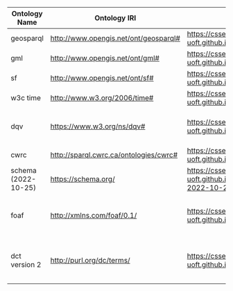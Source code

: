 | Ontology Name       | Ontology IRI                           | Donwload Link                                                | Notes                                                                                            |
|---------------------|----------------------------------------|--------------------------------------------------------------|--------------------------------------------------------------------------------------------------|
| geosparql           | http://www.opengis.net/ont/geosparql#  | https://csse-uoft.github.io/ontologies/geosparql.owl         |                                                                                                  |
| gml                 | http://www.opengis.net/ont/gml#        | https://csse-uoft.github.io/ontologies/gml.owl               |                                                                                                  |
| sf                  | http://www.opengis.net/ont/sf#         | https://csse-uoft.github.io/ontologies/sf.owl                |                                                                                                  |
| w3c time            | http://www.w3.org/2006/time#           | https://csse-uoft.github.io/ontologies/time.rdf              |                                                                                                  |
| dqv                 | https://www.w3.org/ns/dqv#             | https://csse-uoft.github.io/ontologies/dqv.owl               | resaved from Protege to fix missing Object/DataProperty declaration                              |
| cwrc                | http://sparql.cwrc.ca/ontologies/cwrc# | https://csse-uoft.github.io/ontologies/cwrc.owl              |                                                                                                  |
| schema (2022-10-25) | https://schema.org/                    | https://csse-uoft.github.io/ontologies/schema-2022-10-25.owl |                                                                                                  |
| foaf                | http://xmlns.com/foaf/0.1/             | https://csse-uoft.github.io/ontologies/foaf.owl              | `foaf:isPrimaryTopicOf` is set to an Object Property to solve compatibility issue with owlready2 |
| dct version 2       | http://purl.org/dc/terms/              | https://csse-uoft.github.io/ontologies/dct.owl               | cannot download directly from owlready2 due to potential websites protection                     |